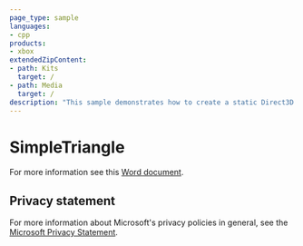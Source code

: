 ```yaml
---
page_type: sample
languages:
- cpp
products:
- xbox
extendedZipContent:
- path: Kits
  target: /
- path: Media
  target: /
description: "This sample demonstrates how to create a static Direct3D 11 vertex buffer to render a triangle on screen on Xbox One."
---
```


# SimpleTriangle

For more information see this [Word document](https://github.com/microsoft/Xbox-ATG-Samples/blob/master/XDKSamples/IntroGraphics/SimpleTriangle/Readme.docx).

## Privacy statement

For more information about Microsoft's privacy policies in general, see the [Microsoft Privacy Statement](https://privacy.microsoft.com/privacystatement/).
